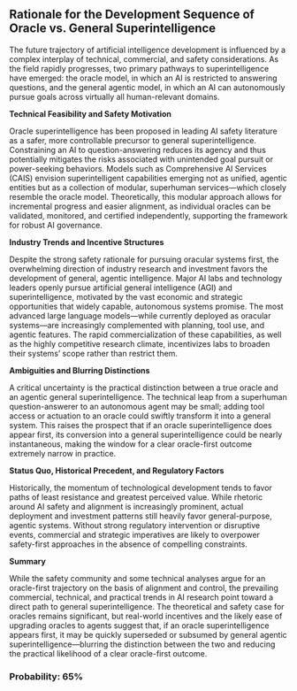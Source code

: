 ## Rationale for the Development Sequence of Oracle vs. General Superintelligence

The future trajectory of artificial intelligence development is influenced by a complex interplay of technical, commercial, and safety considerations. As the field rapidly progresses, two primary pathways to superintelligence have emerged: the oracle model, in which an AI is restricted to answering questions, and the general agentic model, in which an AI can autonomously pursue goals across virtually all human-relevant domains.

**Technical Feasibility and Safety Motivation**

Oracle superintelligence has been proposed in leading AI safety literature as a safer, more controllable precursor to general superintelligence. Constraining an AI to question-answering reduces its agency and thus potentially mitigates the risks associated with unintended goal pursuit or power-seeking behaviors. Models such as Comprehensive AI Services (CAIS) envision superintelligent capabilities emerging not as unified, agentic entities but as a collection of modular, superhuman services—which closely resemble the oracle model. Theoretically, this modular approach allows for incremental progress and easier alignment, as individual oracles can be validated, monitored, and certified independently, supporting the framework for robust AI governance.

**Industry Trends and Incentive Structures**

Despite the strong safety rationale for pursuing oracular systems first, the overwhelming direction of industry research and investment favors the development of general, agentic intelligence. Major AI labs and technology leaders openly pursue artificial general intelligence (AGI) and superintelligence, motivated by the vast economic and strategic opportunities that widely capable, autonomous systems promise. The most advanced large language models—while currently deployed as oracular systems—are increasingly complemented with planning, tool use, and agentic features. The rapid commercialization of these capabilities, as well as the highly competitive research climate, incentivizes labs to broaden their systems’ scope rather than restrict them.

**Ambiguities and Blurring Distinctions**

A critical uncertainty is the practical distinction between a true oracle and an agentic general superintelligence. The technical leap from a superhuman question-answerer to an autonomous agent may be small; adding tool access or actuation to an oracle could swiftly transform it into a general system. This raises the prospect that if an oracle superintelligence does appear first, its conversion into a general superintelligence could be nearly instantaneous, making the window for a clear oracle-first outcome extremely narrow in practice.

**Status Quo, Historical Precedent, and Regulatory Factors**

Historically, the momentum of technological development tends to favor paths of least resistance and greatest perceived value. While rhetoric around AI safety and alignment is increasingly prominent, actual deployment and investment patterns still heavily favor general-purpose, agentic systems. Without strong regulatory intervention or disruptive events, commercial and strategic imperatives are likely to overpower safety-first approaches in the absence of compelling constraints.

**Summary**

While the safety community and some technical analyses argue for an oracle-first trajectory on the basis of alignment and control, the prevailing commercial, technical, and practical trends in AI research point toward a direct path to general superintelligence. The theoretical and safety case for oracles remains significant, but real-world incentives and the likely ease of upgrading oracles to agents suggest that, if an oracle superintelligence appears first, it may be quickly superseded or subsumed by general agentic superintelligence—blurring the distinction between the two and reducing the practical likelihood of a clear oracle-first outcome.

### Probability: 65%
